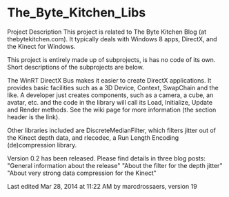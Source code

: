 # The_Byte_Kitchen_Libs

Project Description
This project is related to The Byte Kitchen Blog (at thebytekitchen.com). It typically deals with Windows 8 apps, DirectX, and the Kinect for Windows.

This project is entirely made up of subprojects, is has no code of its own. Short descriptions of the subprojects are below.

The WinRT DirectX Bus makes it easier to create DirectX applications. It provides basic facilities such as a 3D Device, Context, SwapChain and the like. A developer just creates components, such as a camera, a cube, an avatar, etc. and the code in the library will call its Load, Initialize, Update and Render methods. See the wiki page for more information (the section header is the link).

Other libraries included are DiscreteMedianFilter, which filters jitter out of the Kinect depth data, and rlecodec, a Run Length Encoding (de)compression library.

Version 0.2 has been released. Please find details in three blog posts:
"General information about the release" 
"About the filter for the depth jitter" 
"About very strong data compression for the Kinect" 

Last edited Mar 28, 2014 at 11:22 AM by marcdrossaers, version 19
